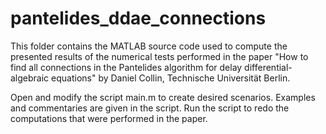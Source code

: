 # pantelides_ddae_connections
This folder contains the MATLAB source code used to compute the presented results of the numerical tests performed in the paper "How to find all connections in the Pantelides algorithm for delay differential-algebraic equations" by Daniel Collin, Technische Universität Berlin.

Open and modify the script main.m to create desired scenarios. Examples and commentaries are given in the script. Run the script to redo the computations that were performed in the paper.
